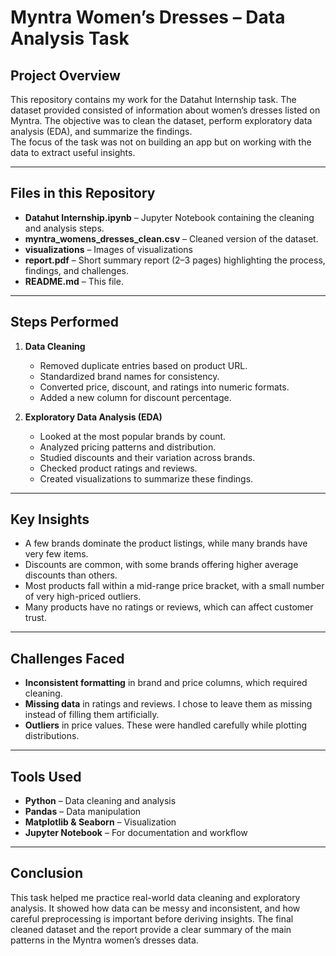 # Myntra Women’s Dresses – Data Analysis Task  

## Project Overview  
This repository contains my work for the Datahut Internship task. The dataset provided consisted of information about women’s dresses listed on Myntra. The objective was to clean the dataset, perform exploratory data analysis (EDA), and summarize the findings.  
The focus of the task was not on building an app but on working with the data to extract useful insights.  

---

## Files in this Repository  
- **Datahut Internship.ipynb** – Jupyter Notebook containing the cleaning and analysis steps.  
- **myntra_womens_dresses_clean.csv** – Cleaned version of the dataset.
- **visualizations** – Images of visualizations
- **report.pdf** – Short summary report (2–3 pages) highlighting the process, findings, and challenges.  
- **README.md** – This file.  

---

## Steps Performed  
1. **Data Cleaning**  
   - Removed duplicate entries based on product URL.  
   - Standardized brand names for consistency.  
   - Converted price, discount, and ratings into numeric formats.  
   - Added a new column for discount percentage.  

2. **Exploratory Data Analysis (EDA)**  
   - Looked at the most popular brands by count.  
   - Analyzed pricing patterns and distribution.  
   - Studied discounts and their variation across brands.  
   - Checked product ratings and reviews.  
   - Created visualizations to summarize these findings.  

---

## Key Insights  
- A few brands dominate the product listings, while many brands have very few items.  
- Discounts are common, with some brands offering higher average discounts than others.  
- Most products fall within a mid-range price bracket, with a small number of very high-priced outliers.  
- Many products have no ratings or reviews, which can affect customer trust.  

---

## Challenges Faced  
- **Inconsistent formatting** in brand and price columns, which required cleaning.  
- **Missing data** in ratings and reviews. I chose to leave them as missing instead of filling them artificially.  
- **Outliers** in price values. These were handled carefully while plotting distributions.  

---

## Tools Used  
- **Python** – Data cleaning and analysis  
- **Pandas** – Data manipulation  
- **Matplotlib & Seaborn** – Visualization  
- **Jupyter Notebook** – For documentation and workflow  

---


## Conclusion
This task helped me practice real-world data cleaning and exploratory analysis. It showed how data can be messy and inconsistent, and how careful preprocessing is important before deriving insights.
The final cleaned dataset and the report provide a clear summary of the main patterns in the Myntra women’s dresses data.
